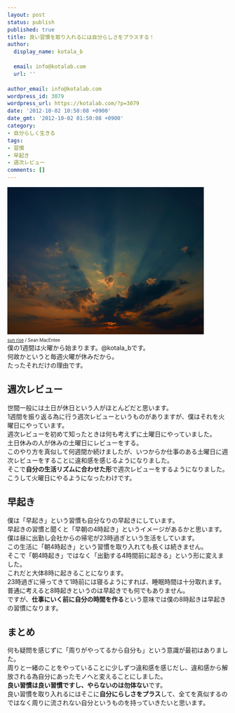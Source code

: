 ```yaml
---
layout: post
status: publish
published: true
title: 良い習慣を取り入れるには自分らしさをプラスする！
author:
  display_name: kotala_b

  email: info@kotalab.com
  url: ''

author_email: info@kotalab.com
wordpress_id: 3079
wordpress_url: https://kotalab.com/?p=3079
date: '2012-10-02 10:50:08 +0900'
date_gmt: '2012-10-02 01:50:08 +0900'
category:
- 自分らしく生きる
tags:
- 習慣
- 早起き
- 週次レビュー
comments: []
---
```

<p><a href="/wp-content/uploads/project_120909.jpg"><img src="/wp-content/uploads/project_120909.jpg" alt="" title="project_120909" width="448" height="336" class="alignnone size-full wp-image-2654" /></a><br />
<span style="font-size:10px;"><a href="https://www.flickr.com/photos/smemon/5796748733/" target="_blank">sun rise</a> / Sean MacEntee</span><br />
僕の1週間は火曜から始まります。@kotala_bです。<br />
何故かというと毎週火曜が休みだから。<br />
たったそれだけの理由です。<br />
</p>
<!--more-->
<h2>週次レビュー</h2>
<p>世間一般には土日が休日という人がほとんどだと思います。<br />
1週間を振り返る為に行う週次レビューというものがありますが、僕はそれを火曜日にやっています。<br />
週次レビューを初めて知ったときは何も考えずに土曜日にやっていました。<br />
土日休みの人が休みの土曜日にレビューをする。<br />
このやり方を真似して何週間か続けましたが、いつからか仕事のある土曜日に週次レビューをすることに違和感を感じるようになりました。<br />
そこで<strong>自分の生活リズムに合わせた形</strong>で週次レビューをするようになりました。<br />
こうして火曜日にやるようになったわけです。</p>
<h2>早起き</h2>
<p>僕は「早起き」という習慣も自分なりの早起きにしています。<br />
早起きの習慣と聞くと「早朝の4時起き」というイメージがあるかと思います。<br />
僕は昼に出勤し会社からの帰宅が23時過ぎという生活をしています。<br />
この生活に「朝4時起き」という習慣を取り入れても長くは続きません。<br />
そこで「朝4時起き」ではなく「出勤する4時間前に起きる」という形に変えました。<br />
これだと大体8時に起きることになります。<br />
23時過ぎに帰ってきて1時前には寝るようにすれば、睡眠時間は十分取れます。<br />
普通に考えると8時起きというのは早起きでも何でもありません。<br />
ですが、<strong>仕事にいく前に自分の時間を作る</strong>という意味では僕の8時起きは早起きの習慣になります。</p>
<h2>まとめ</h2>
<p>何も疑問を感じずに「周りがやってるから自分も」という意識が最初はありました。<br />
周りと一緒のことをやっていることに少しずつ違和感を感じだし、違和感から解放される為自分にあったモノへと変えることにしました。<br />
<strong>良い習慣は良い習慣ですし、やらないのは勿体ない</strong>です。<br />
良い習慣を取り入れるにはそこに<strong>自分にらしさをプラス</strong>して、全てを真似するのではなく周りに流されない自分というものを持っていきたいと思います。</p>

